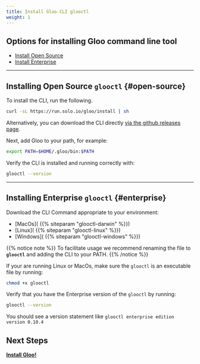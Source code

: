 ```yaml
---
title: Install Gloo CLI glooctl
weight: 1
---
```


## Options for installing Gloo command line tool

* [Install Open Source](#open-source)
* [Install Enterprise](#enterprise)

---

## Installing Open Source `glooctl` {#open-source}

To install the CLI, run the following.

```bash
curl -sL https://run.solo.io/gloo/install | sh
```

Alternatively, you can download the CLI directly [via the github releases page](https://github.com/solo-io/gloo/releases).

Next, add Gloo to your path, for example:

```bash
export PATH=$HOME/.gloo/bin:$PATH
```

Verify the CLI is installed and running correctly with:

```bash
glooctl --version
```

---

## Installing Enterprise `glooctl` {#enterprise}

Download the CLI Command appropriate to your environment:

* [MacOs]( {{% siteparam "glooctl-darwin" %}})
* [Linux]( {{% siteparam "glooctl-linux" %}})
* [Windows]( {{% siteparam "glooctl-windows" %}})

{{% notice note %}}
To facilitate usage we recommend renaming the file to **`glooctl`** and adding the CLI to your PATH.
{{% /notice %}}

If your are running Linux or MacOs, make sure the `glooctl` is an executable file by running:

```bash
chmod +x glooctl
```

Verify that you have the Enterprise version of the `glooctl` by running:

```bash
glooctl --version
```

You should see a version statement like `glooctl enterprise edition version 0.10.4`

## Next Steps

**[Install Gloo!](../../installation)**